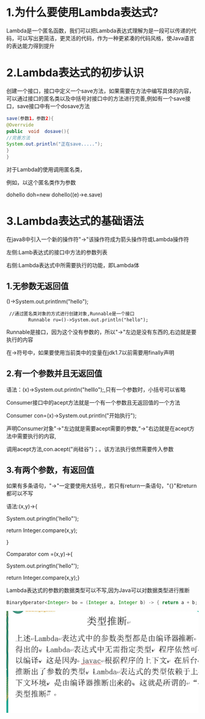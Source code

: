 # 1.为什么要使用Lambda表达式?

Lambda是一个匿名函数，我们可以把Lambda表达式理解为是一段可以传递的代码，可以写出更简洁，更灵活的代码，作为一种更紧凑的代码风格，使Java语言的表达能力得到提升

# 2.Lambda表达式的初步认识

创建一个接口，接口中定义一个save方法，如果需要在方法中编写具体的内容，可以通过接口的匿名类以及中括号对接口中的方法进行完善,例如有一个save接口，save接口中有一个dosave方法

```java
save(参数1，参数2){
@Overrvide
public  void  dosave(){
//完善方法
System.out.println("正在save.....");
}
}
```

对于Lambda的使用调用匿名类，

例如，以这个匿名类作为参数

dohello  doh=new  dohello((e)->e.save)

# 3.Lambda表达式的基础语法

在java8中引入一个新的操作符"->"该操作符成为箭头操作符或Lambda操作符

左侧:Lamb表达式的接口中方法的参数列表

右侧:Lambda表达式中所需要执行的功能，即Lambda体

## 1.无参数无返回值

()->System.out.printlnm("hello");

```
 //通过匿名类对象的方式进行创建对象,Runnable是一个接口
        Runnable ru=()->System.out.println("hello");
```

Runnable是接口，因为这个没有参数的，所以"->"左边是没有东西的,右边就是要执行的内容

在->符号中，如果要使用当前类中的变量在jdk1.7以前需要用finally声明

## 2.有一个参数并且无返回值

语法：(x)->System.out.println("helllo");,只有一个参数时，小括号可以省略

Consumer接口中的acept方法就是一个有一个参数且无返回值的一个方法

Consumer<String> con=(x)->System.out.println("开始执行");

声明Consumer对象"->"左边就是需要acept需要的参数,“->"右边就是在acept方法中需要执行的内容,

调用acept方法,con.acept("尚硅谷")；。该方法执行依然需要传入参数



## 3.有两个参数，有返回值

如果有多条语句，"->"一定要使用大括号,，若只有return一条语句，"{}"和return都可以不写

语法:(x,y)->{

System.out.pringtln('hello"');

return   Integer.compare(x,y);

}



Comparator<Inter>  com =(x,y)->{

System.out.pringtln('hello"');

return   Integer.compare(x,y);}



Lambda表达式的参数的数据类型可以不写,因为Java可以对数据类型进行推断

```java
BinaryOperator<Integer> bo = (Integer a, Integer b) -> { return a + b; };
```

![image-20220812194556011](images\image-20220812194556011.png)

